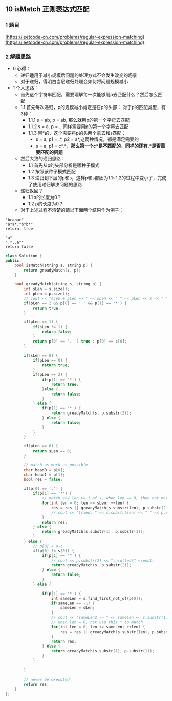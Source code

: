 ## 10 isMatch 正则表达式匹配

### 1 题目
[https://leetcode-cn.com/problems/regular-expression-matching](https://leetcode-cn.com/problems/regular-expression-matching)

### 2 解题思路
- 0 心得：
  - 递归适用于减小规模后问题的处理方式不会发生改变的场景
  - 对于递归，得明白当层递归处理会如何将问题规模减小
- 1 个人思路：
  - 首先这个字符串匹配，需要理解每一次能够用p去匹配什么？然后怎么匹配
  - 1.1 首先每次递归，p的规模减小肯定是在p的头部： 对于p的匹配类型，有3种：
    - 1.1.1 s = ab, p = ab, 那么就用p的第一个字母去匹配
    - 1.1.2 s = a, p = ., 同样需要用p的第一个字幕去匹配
    - 1.1.3 带*的，这个需要将p的头两个拿去和s匹配：
      - s = a, p1 = .\*, p2 = a*,这两种情况，都是满足需要的
      - s = a, p1 = c*.\*，**那么第一个c*是不匹配的，同样的还有.\*是否需要匹配的问题**
  - 然后大致的递归思路：
    - 1.1 首先从p的头部分析是哪种子模式
    - 1.2 按照该种子模式匹配
    - 1.3 递归到下层的p和s，这样p和s都因为1.1~1.2的过程中变小了，完成了使用递归解决问题的思路
  - 递归返回？
    - 1.1 s的长度为0？
    - 1.2 p的长度为0？
  - 对于上述过程不清楚的请以下面两个结果作为例子：
```log  
"bcabac"
"a*a*.*b*b*"
return: true

"a"
".*..a*"
return false
```

```cpp
class Solution {
public:
    bool isMatch(string s, string p) {
        return greadyMatch(s, p);
    }

    bool greadyMatch(string s, string p) {
        int sLen = s.size();
        int pLen = p.size();
        // cout << "sLen & pLen => " << sLen << " " << pLen << s << " " << p << endl;
        if(pLen == 2 && p[0] == '.' && p[1] == '*') {
            return true;
        }

        if(pLen == 1) {
            if(sLen != 1) {
                return false;
            }
            return p[0] == '.' ? true : p[0] == s[0];
        }
        
        if(sLen == 0) {
            if(pLen == 0) {
                return true;
            }
            if(pLen == 2) {
                if(p[1] == '*') {
                    return true;
                }else {
                    return false;
                }
            } else {
                if(p[1] == '*') {
                    return greadyMatch(s, p.substr(2));
                } else {
                    return false;
                }
            }
        }

        if(pLen == 0) {
            return sLen == 0;
        }

        // match as much as possible
        char head0 = p[0];
        char head1 = p[1];
        bool res = false;

        if(p[0] == '.') {
            if(p[1] == '*') {
                // match any len >= 1 of s, when len == 0, then not match
                for(int len = 0; len <= sLen; ++len) {
                    res = res || greadyMatch(s.substr(len), p.substr(2));
                    // cout << "tried: " << s.substr(len) << " " << p.substr(2) << endl;
                }
                return res;
            } else { 
                return greadyMatch(s.substr(1), p.substr(1));
            }
        } else {
            // p[0] = a~z
            if(p[0] != s[0]) {
                if(p[1] == '*') {
                    // cout << p.substr(2) << "\nculled!" <<endl;
                    return greadyMatch(s, p.substr(2));
                } else {
                    return false;
                }
            } else {

                if(p[1] == '*') {
                    int sameLen = s.find_first_not_of(p[0]);
                    if(sameLen == -1) {
                        sameLen = sLen;
                    }
                    // cout << "sameLen2 -> " << sameLen << s.substr(1) << p.substr(2) << endl;
                    // when len = 0, not use this * to match
                    for(int len = 0; len <= sameLen; ++len) {
                        res = res || greadyMatch(s.substr(len), p.substr(2));
                    }
                    return res;
                } else {
                    return greadyMatch(s.substr(1), p.substr(1));
                }
            }
            
        }
        
        // never be executed
        return res;
    }
};
```
